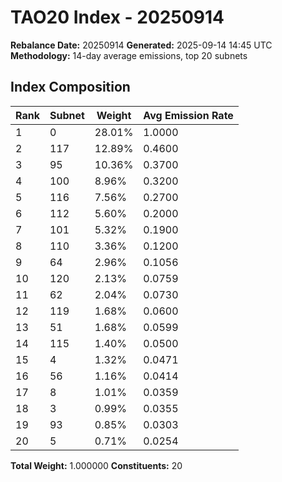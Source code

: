 # TAO20 Index - 20250914

**Rebalance Date:** 20250914
**Generated:** 2025-09-14 14:45 UTC
**Methodology:** 14-day average emissions, top 20 subnets

## Index Composition

| Rank | Subnet | Weight | Avg Emission Rate |
|------|--------|--------|-------------------|
| 1 | 0 | 28.01% | 1.0000 |
| 2 | 117 | 12.89% | 0.4600 |
| 3 | 95 | 10.36% | 0.3700 |
| 4 | 100 | 8.96% | 0.3200 |
| 5 | 116 | 7.56% | 0.2700 |
| 6 | 112 | 5.60% | 0.2000 |
| 7 | 101 | 5.32% | 0.1900 |
| 8 | 110 | 3.36% | 0.1200 |
| 9 | 64 | 2.96% | 0.1056 |
| 10 | 120 | 2.13% | 0.0759 |
| 11 | 62 | 2.04% | 0.0730 |
| 12 | 119 | 1.68% | 0.0600 |
| 13 | 51 | 1.68% | 0.0599 |
| 14 | 115 | 1.40% | 0.0500 |
| 15 | 4 | 1.32% | 0.0471 |
| 16 | 56 | 1.16% | 0.0414 |
| 17 | 8 | 1.01% | 0.0359 |
| 18 | 3 | 0.99% | 0.0355 |
| 19 | 93 | 0.85% | 0.0303 |
| 20 | 5 | 0.71% | 0.0254 |

**Total Weight:** 1.000000
**Constituents:** 20
